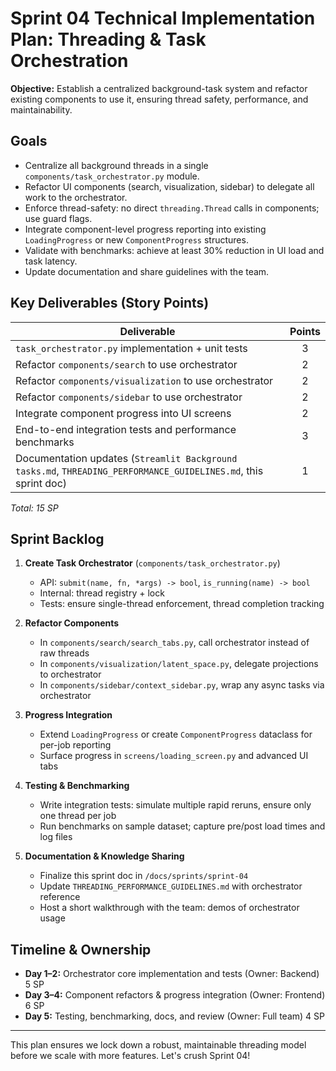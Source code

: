 # Sprint 04 Technical Implementation Plan: Threading & Task Orchestration

**Objective:** Establish a centralized background-task system and refactor existing components to use it, ensuring thread safety, performance, and maintainability.

## Goals

- Centralize all background threads in a single `components/task_orchestrator.py` module.
- Refactor UI components (search, visualization, sidebar) to delegate all work to the orchestrator.
- Enforce thread-safety: no direct `threading.Thread` calls in components; use guard flags.
- Integrate component-level progress reporting into existing `LoadingProgress` or new `ComponentProgress` structures.
- Validate with benchmarks: achieve at least 30% reduction in UI load and task latency.
- Update documentation and share guidelines with the team.

## Key Deliverables (Story Points)

| Deliverable                                                   | Points |
|---------------------------------------------------------------|:------:|
| `task_orchestrator.py` implementation + unit tests             |   3    |
| Refactor `components/search` to use orchestrator              |   2    |
| Refactor `components/visualization` to use orchestrator       |   2    |
| Refactor `components/sidebar` to use orchestrator             |   2    |
| Integrate component progress into UI screens                  |   2    |
| End-to-end integration tests and performance benchmarks       |   3    |
| Documentation updates (`Streamlit Background tasks.md`, `THREADING_PERFORMANCE_GUIDELINES.md`, this sprint doc) | 1 |

_Total: 15 SP_

## Sprint Backlog

1. **Create Task Orchestrator** (`components/task_orchestrator.py`)
   - API: `submit(name, fn, *args) -> bool`, `is_running(name) -> bool`
   - Internal: thread registry + lock
   - Tests: ensure single-thread enforcement, thread completion tracking

2. **Refactor Components**
   - In `components/search/search_tabs.py`, call orchestrator instead of raw threads
   - In `components/visualization/latent_space.py`, delegate projections to orchestrator
   - In `components/sidebar/context_sidebar.py`, wrap any async tasks via orchestrator

3. **Progress Integration**
   - Extend `LoadingProgress` or create `ComponentProgress` dataclass for per-job reporting
   - Surface progress in `screens/loading_screen.py` and advanced UI tabs

4. **Testing & Benchmarking**
   - Write integration tests: simulate multiple rapid reruns, ensure only one thread per job
   - Run benchmarks on sample dataset; capture pre/post load times and log files

5. **Documentation & Knowledge Sharing**
   - Finalize this sprint doc in `/docs/sprints/sprint-04`
   - Update `THREADING_PERFORMANCE_GUIDELINES.md` with orchestrator reference
   - Host a short walkthrough with the team: demos of orchestrator usage

## Timeline & Ownership

- **Day 1–2:** Orchestrator core implementation and tests (Owner: Backend) 5 SP
- **Day 3–4:** Component refactors & progress integration (Owner: Frontend) 6 SP
- **Day 5:** Testing, benchmarking, docs, and review (Owner: Full team) 4 SP

---

This plan ensures we lock down a robust, maintainable threading model before we scale with more features. Let's crush Sprint 04! 